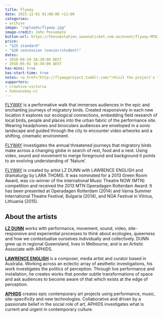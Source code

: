```yaml
---
title: Flyway
date: 2015-12-01 01:00:00 +11:00
categories:
- archive
image: "/uploads/flyway.jpg"
image-credit: John Possemato
button-url: https://thesubstation.iwannaticket.com.au/event/flyway-MTA1NTg
price:
- "$25 standard"
- "$20 concession (senior/student)"
dates:
- 2016-04-29 16:30:00 AEST
- 2016-05-01 16:30:00 AEST
has-mins: true
has-start-time: true
notes: <a href="http://flywayproject.tumblr.com/">Visit the project's Tumblr</a>
supporters:
- creative-victoria
- hobsonsbay-cc
---
```


[FLYWAY](http://lizdunn.link/Flyway) is a performative walk that immerses audiences in the epic and enchanting journeys of migratory birds. Created responsively in each new location it explores our ecological connections, embedding field research of local birds, people and places into the urban fabric of the performance site. Wearing headphones and binoculars audiences are enveloped in a sonic landscape and guided through the city to encounter video artworks and a shifting, cinematic environment.

[FLYWAY](http://lizdunn.link/Flyway) investigates the annual threatened journeys that migratory birds make across a changing globe in search of rest, food and a nest. Using video, sound and movement to merge foreground and background it points to an evolving understanding of ‘Nature’.

[FLYWAY](http://lizdunn.link/Flyway) is created by artist LZ DUNN with LAWRENCE ENGLISH and dramaturgy by LARA THOMS. It was nominated for a 2013 Green Room Award, was co-winner of the international Music Theatre NOW (MTN) competition and received the 2013 MTN Operadagen Rotterdam Award. It has been presented at Operadagen Rotterdam (2014) and Varna Summer International Theatre Festival, Bulgaria (2014), and NOA Festival in Vilnius, Lithuania (2015).

## About the artists

[**LZ DUNN**](http://lizdunn.link/Lz-Dunn) works with performance, movement, sound, video, site-responsive and experiential processes to think about ecologies, queerness and how we contextualise ourselves individually and collectively. DUNN grew up in regional Queensland, lives in Melbourne, and is an Artistic Associate with APHIDS.

[**LAWRENCE ENGLISH**](http://lawrenceenglish.com/) is a composer, media artist and curator based in Australia. Working across an eclectic array of aesthetic investigations, his work investigates the politics of perception. Through live performance and installation, he creates works that ponder subtle transformations of space and ask audiences to become aware of that which exists at the edge of perception.

[**APHIDS**](http://www.aphids.net/) creates epic contemporary art projects using performance, music, site-specificity and new technologies. Collaborative and driven by a passionate belief in the social role of art, APHIDS investigates what is current and urgent in contemporary culture.
